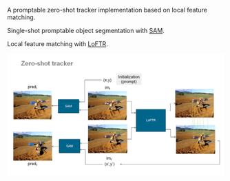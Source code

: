 A promptable zero-shot tracker implementation based on local feature matching.

Single-shot promptable object segmentation with [SAM](https://github.com/facebookresearch/segment-anything).

Local feature matching with [LoFTR](https://github.com/zju3dv/LoFTR).

![](https://github.com/tragians/zero_shot_car_tracker/blob/main/zero_shot_tracker.png)

